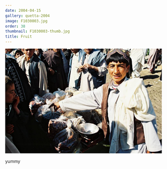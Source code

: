 ```yaml
---
date: 2004-04-15
gallery: quetta-2004
image: F1030003.jpg
order: 38
thumbnail: F1030003-thumb.jpg
title: Fruit
---
```


![Fruit](./F1030003.jpg)

yummy